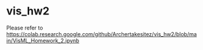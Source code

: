 # vis_hw2
Please refer to https://colab.research.google.com/github/Archertakesitez/vis_hw2/blob/main/VisML_Homework_2.ipynb
